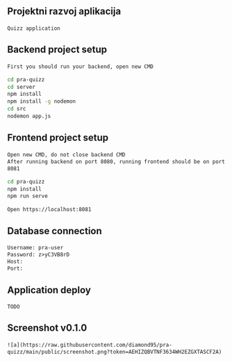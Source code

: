 ## Projektni razvoj aplikacija 
    Quizz application

## Backend project setup
    First you should run your backend, open new CMD
```bash
cd pra-quizz
cd server
npm install
npm install -g nodemon
cd src 
nodemon app.js
```


## Frontend project setup
    Open new CMD, do not close backend CMD
    After running backend on port 8080, running frontend should be on port 8081
```bash
cd pra-quizz
npm install
npm run serve
```
    Open https://localhost:8081


## Database connection
    Username: pra-user
    Password: z>yC3VB8rD
    Host: 
    Port: 

## Application deploy
    TODO

## Screenshot v0.1.0
    ![a](https://raw.githubusercontent.com/diamond95/pra-quizz/main/public/screenshot.png?token=AEHIZQBVTNF3634WH2EZGXTASCF2A)